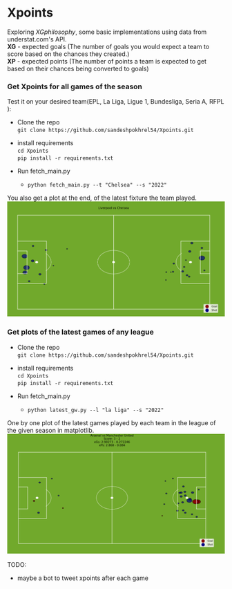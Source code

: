 # Xpoints
Exploring *XGphilosophy*, some basic implementations using data from understat.com's API.  
**XG** - expected goals (The number of goals you would expect a team to score based on the chances they created.)  
**XP** - expected points (The number of points a team is expected to get based on their chances being converted to goals)  

### Get Xpoints for all games of the season
Test it on your desired team(EPL, La Liga, Ligue 1, Bundesliga, Seria A, RFPL ):  
- Clone the repo  
    `git clone https://github.com/sandeshpokhrel54/Xpoints.git  `  
    
- install requirements  
    `cd Xpoints`  
    `pip install -r requirements.txt`    
    
- Run fetch_main.py  
    - `python fetch_main.py --t "Chelsea" --s "2022" `  

You also get a plot at the end, of the latest fixture the team played.  
![Liverpool vs Chelsea](https://github.com/sandeshpokhrel54/Xpoints/blob/main/Xg1.png) 


### Get plots of the latest games of any league  
- Clone the repo  
    `git clone https://github.com/sandeshpokhrel54/Xpoints.git  `  
    
- install requirements  
    `cd Xpoints`  
    `pip install -r requirements.txt`    
    
- Run fetch_main.py  
    - `python latest_gw.py --l "la liga" --s "2022" `  
 
 One by one plot of the latest games played by each team in the league of the given season in matplotlib.  
![One of the fixtures of last week(epl)](https://github.com/sandeshpokhrel54/Xpoints/blob/main/xPs.png)  
  
TODO:  
- maybe a bot to tweet xpoints after each game

